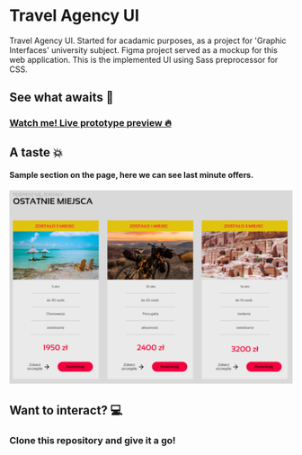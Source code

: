 # Travel Agency UI
Travel Agency UI. Started for acadamic purposes, as a project for 'Graphic Interfaces' university subject. Figma project served as a mockup for this web application. This is the implemented UI using Sass preprocessor for CSS.


## See what awaits :eyes:
### [Watch me! Live prototype preview :fire:](https://www.figma.com/proto/7tJYvcoiXWyyeeWleIGuKx/T%C4%99cza-v2?node-id=20-35&starting-point-node-id=20%3A35)

## A taste :boom:
#### Sample section on the page, here we can see last minute offers.
![UI preview](https://github.com/Sadivioli/Travel_Agency_UI_Prototype/blob/pics/preview.PNG?raw=true)

## Want to interact? :computer:
### Clone this repository and give it a go!
